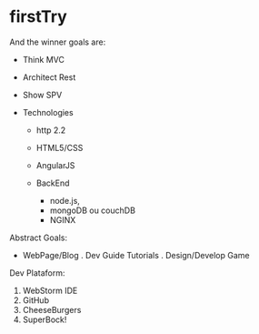 # firstTry

And the winner goals are:

- Think MVC
- Architect Rest
- Show SPV

- Technologies
  - http 2.2
  - HTML5/CSS
  - AngularJS

  - BackEnd 
    - node.js, 
    - mongoDB ou couchDB
    - NGINX
 
Abstract Goals:

- WebPage/Blog
  . Dev Guide Tutorials
  . Design/Develop Game


Dev Plataform:

1. WebStorm IDE
2. GitHub
3. CheeseBurgers
4. SuperBock!




